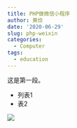 ```yaml
---
title: PHP做微信小程序
author: 黄俭
date: '2020-06-29'
slug: php-weixin
categories:
  - Computer
tags:
  - education
---
```


这是第一段。

 - 列表1
 - 表2
 
![](/post/2020-06-29-php-weixin_files/liruixue-1.jpg)